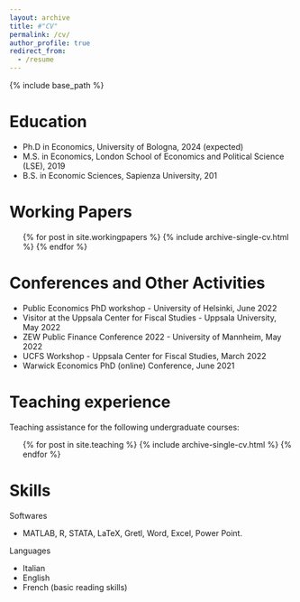 ```yaml
---
layout: archive
title: #"CV"
permalink: /cv/
author_profile: true
redirect_from:
  - /resume
---
```


{% include base_path %}

Education
======
* Ph.D in Economics, University of Bologna, 2024 (expected)
* M.S. in Economics, London School of Economics and Political Science (LSE), 2019
* B.S. in Economic Sciences, Sapienza University, 201


Working Papers
======
  <ul>{% for post in site.workingpapers %}
    {% include archive-single-cv.html %}
  {% endfor %}</ul>
  
  Conferences and Other Activities
======

- Public Economics PhD workshop - University of Helsinki, June 2022
- Visitor at the Uppsala Center for Fiscal Studies - Uppsala University, May 2022
- ZEW Public Finance Conference 2022 - University of Mannheim, May 2022
- UCFS Workshop - Uppsala Center for Fiscal Studies, March 2022
- Warwick Economics PhD (online) Conference, June 2021

Teaching experience
======
Teaching assistance for the following undergraduate courses:

   <ul>{% for post in site.teaching %}
   {% include archive-single-cv.html %}
   {% endfor %}</ul>
  
  
Skills
======
Softwares
* MATLAB, R, STATA, LaTeX, Gretl, Word, Excel, Power Point.

Languages
 *	Italian 
 *  English 
 *  French (basic reading skills)


